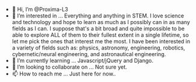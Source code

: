 - 👋 Hi, I’m @Proxima-L3
- 👀 I’m interested in ... Everything and anything in STEM. I love science and technology and hope to learn as much as I possibly can in as many fields as I can. I suppose that's a bit broad and quite impossible to be able to explore ALL of them to their fullest extent in a single lifetime, so let me pick the ones that interest me the most. I have been interested in a variety of fields such as: physics, astronomy, engineering, robotics, cybernetic/neural engineering, and astronautical engineering.
- 🌱 I’m currently learning ... Javascript/jQuery and Django.
- 💞️ I’m looking to collaborate on ... Not sure yet.
- 📫 How to reach me ... Just here for now..

<!---
Proxima-L3/Proxima-L3 is a ✨ special ✨ repository because its `README.md` (this file) appears on your GitHub profile.
You can click the Preview link to take a look at your changes.
--->
